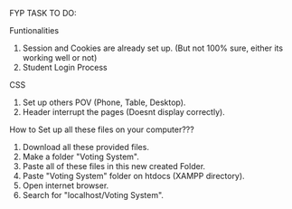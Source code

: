 FYP TASK TO DO:

Funtionalities

1. Session and Cookies are already set up. (But not 100% sure, either its working well or not)
2. Student Login Process

CSS

1. Set up others POV (Phone, Table, Desktop).
2. Header interrupt the pages (Doesnt display correctly).

How to Set up all these files on your computer???
1. Download all these provided files.
2. Make a folder "Voting System".
3. Paste all of these files in this new created Folder.
4. Paste "Voting System" folder on htdocs (XAMPP directory).
5. Open internet browser.
6. Search for "localhost/Voting System".